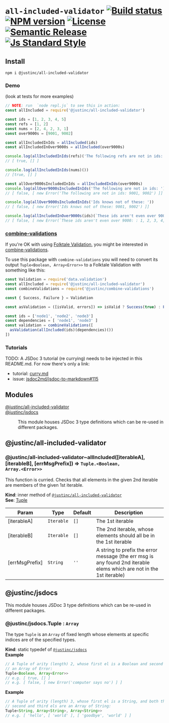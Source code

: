 # `all-included-validator` [![Build status][travis-image]][travis-url] [![NPM version][version-image]][version-url] [![License][license-image]][license-url] [![Semantic Release][semantic-release-image]][semantic-release-url] [![Js Standard Style][standard-image]][standard-url]

## Install

`npm i @justinc/all-included-validator`

### Demo

(look at tests for more examples)

```js
// NOTE: run  `node repl.js` to see this in action:
const allIncluded = require('@justinc/all-included-validator')

const ids = [1, 2, 3, 4, 5]
const refs = [1, 2]
const nums = [2, 4, 2, 3, 1]
const over9000s = [9001, 9002]

const allIncludedInIds = allIncluded(ids)
const allIncludedInOver9000s = allIncluded(over9000s)

console.log(allIncludedInIds(refs)('The following refs are not in ids: '))
// [ true, [] ]

console.log(allIncludedInIds(nums)())
// [true, [] ]

const allOver9000sIncludedInIds = allIncludedInIds(over9000s)
console.log(allOver9000sIncludedInIds('The following are not in ids: '))
// [ false, [ new Error('The following are not in ids: 9001, 9002') ]]

console.log(allOver9000sIncludedInIds('Ids knows not of these: '))
// [ false, [ new Error('Ids knows not of these: 9001, 9002') ]]

console.log(allIncludedInOver9000s(ids)(`These ids aren't even over 9000: `))
// [ false, [ new Error(`These ids aren't even over 9000: : 1, 2, 3, 4, 5`) ]]
```

### [combine-validations](https://github.com/justin-calleja/combine-validations)

If you're OK with using [Folktale Validation](http://docs.folktalejs.org/en/latest/api/data/validation/Validation.html), you might be interested in [combine-validations](https://github.com/justin-calleja/combine-validations).

To use this package with `combine-validations` you will need to convert its output `Tuple<Boolean, Array<Error>>` to a Folktale Validation with something like this:

```js
const Validation = require('data.validation')
const allIncluded = require('@justinc/all-included-validator')
const combineValidations = require('@justinc/combine-validations')

const { Success, Failure } = Validation

const asValidation = ([isValid, errors]) => isValid ? Success(true) : Failure(errors)

const ids = ['node1', 'node2', 'node3']
const dependencies = [ 'node1', 'node3' ]
const validation = combineValidations([
  asValidation(allIncluded(ids)(dependencies)())
])
```

### Tutorials

TODO: A JSDoc 3 tutorial (re currying) needs to be injected in this README.md. For now there's only a link:

* tutorial: [curry.md](https://github.com/justin-calleja/jsdocs/blob/master/tutorials/curry.md)
* issue: [jsdoc2md/jsdoc-to-markdown#115](https://github.com/jsdoc2md/jsdoc-to-markdown/issues/115)

## Modules

<dl>
<dt><a href="#module_@justinc/all-included-validator">@justinc/all-included-validator</a></dt>
<dd></dd>
<dt><a href="#module_@justinc/jsdocs">@justinc/jsdocs</a></dt>
<dd><p>This module houses JSDoc 3 type definitions which can be re-used in different packages.</p>
</dd>
</dl>

<a name="module_@justinc/all-included-validator"></a>

## @justinc/all-included-validator
<a name="module_@justinc/all-included-validator..allIncluded"></a>

### @justinc/all-included-validator~allIncluded([iterableA], [iterableB], [errMsgPrefix]) ⇒ <code>Tuple.&lt;Boolean, Array.&lt;Error&gt;&gt;</code>
This function is curried. Checks that all elements in the given 2nd iterable are
members of the given 1st iterable.

**Kind**: inner method of <code>[@justinc/all-included-validator](#module_@justinc/all-included-validator)</code>  
**See**: [Tuple](#module_@justinc/jsdocs.Tuple)  

| Param | Type | Default | Description |
| --- | --- | --- | --- |
| [iterableA] | <code>Iterable</code> | <code>[]</code> | The 1st iterable |
| [iterableB] | <code>Iterable</code> | <code>[]</code> | The 2nd iterable, whose elements should all be in the 1st iterable |
| [errMsgPrefix] | <code>String</code> | <code>&#x27;&#x27;</code> | A string to prefix the error message (the err msg is any found 2nd iterable elems which are not in the 1st iterable) |

<a name="module_@justinc/jsdocs"></a>

## @justinc/jsdocs
This module houses JSDoc 3 type definitions which can be re-used in different packages.

<a name="module_@justinc/jsdocs.Tuple"></a>

### @justinc/jsdocs.Tuple : <code>Array</code>
The type `Tuple` is an `Array` of fixed length whose elements at specific
indices are of the specified types.

**Kind**: static typedef of <code>[@justinc/jsdocs](#module_@justinc/jsdocs)</code>  
**Example**  
```js
// A Tuple of arity (length) 2, whose first el is a Boolean and second el is
// an Array of Error:
Tuple<Boolean, Array<Error>>
// e.g. [ true, [] ]
// e.g. [ false, [ new Error('computer says no') ] ]
```
**Example**  
```js
// A Tuple of arity (length) 3, whose first el is a String, and both the
// second and third els are an Array of String:
Tuple<String, Array<String>, Array<String>>
// e.g. [ 'hello', [ 'world' ], [ 'goodbye', 'world' ] ]
```

[travis-image]: https://img.shields.io/travis/justin-calleja/all-included-validator.svg?style=flat-square
[travis-url]: https://travis-ci.org/justin-calleja/all-included-validator

[version-image]: https://img.shields.io/npm/v/@justinc/all-included-validator.svg?style=flat-square
[version-url]: https://npmjs.org/package/@justinc/all-included-validator

[standard-image]: https://img.shields.io/badge/code-standard-yellow.svg?style=flat-square
[standard-url]: https://github.com/feross/standard

[semantic-release-image]: https://img.shields.io/badge/%20%20%F0%9F%93%A6%F0%9F%9A%80-semantic--release-e10079.svg?style=flat-square
[semantic-release-url]: https://github.com/semantic-release/semantic-release

[license-image]: https://img.shields.io/badge/License-MIT-orange.svg?style=flat-square
[license-url]: ./LICENSE
